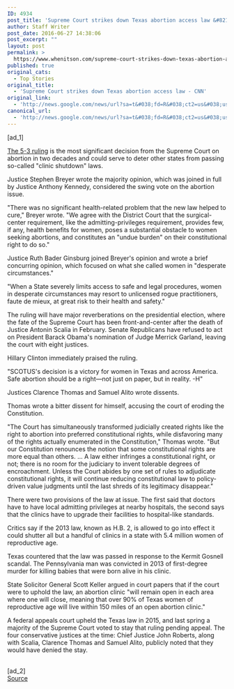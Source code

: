 ```yaml
---
ID: 4934
post_title: 'Supreme Court strikes down Texas abortion access law &#8211; CNN'
author: Staff Writer
post_date: 2016-06-27 14:38:06
post_excerpt: ""
layout: post
permalink: >
  https://www.whenitson.com/supreme-court-strikes-down-texas-abortion-access-law-cnn/
published: true
original_cats:
  - Top Stories
original_title:
  - 'Supreme Court strikes down Texas abortion access law - CNN'
original_link:
  - 'http://news.google.com/news/url?sa=t&#038;fd=R&#038;ct2=us&#038;usg=AFQjCNFbWSg7wzH1amhKuJQgbAxz-jPrHQ&#038;clid=c3a7d30bb8a4878e06b80cf16b898331&#038;cid=52779141007533&#038;ei=TTpxV6CVLcPEhAHLrqj4DQ&#038;url=http://www.cnn.com/2016/06/27/politics/supreme-court-abortion-texas/'
canonical_url:
  - 'http://news.google.com/news/url?sa=t&#038;fd=R&#038;ct2=us&#038;usg=AFQjCNFbWSg7wzH1amhKuJQgbAxz-jPrHQ&#038;clid=c3a7d30bb8a4878e06b80cf16b898331&#038;cid=52779141007533&#038;ei=TTpxV6CVLcPEhAHLrqj4DQ&#038;url=http://www.cnn.com/2016/06/27/politics/supreme-court-abortion-texas/'
---
```

 [ad_1]
<br><div readability="30.461538461538"><a href="http://www.supremecourt.gov/opinions/15pdf/15-274_p8k0.pdf" target="_blank">The 5-3 ruling</a> is the most significant decision from the Supreme Court on abortion in two decades and could serve to deter other states from passing so-called "clinic shutdown" laws.</div><p>Justice Stephen Breyer wrote the majority opinion, which was joined in full by Justice Anthony Kennedy, considered the swing vote on the abortion issue. </p><p>"There  was  no  significant  health-related  problem  that  the new law helped to cure," Breyer wrote. "We  agree  with  the  District  Court  that  the  surgical-center  requirement,  like  the  admitting-privileges  requirement,  provides  few,  if  any,  health  benefits  for  women, poses  a  substantial  obstacle  to  women  seeking  abortions, and constitutes an "undue burden" on their constitutional right to do so."</p><p>Justice Ruth Bader Ginsburg joined Breyer's opinion and wrote a brief concurring opinion, which focused on what she called women in "desperate circumstances."</p><div readability="92.591967600405"><p>"When a State severely limits access to safe and legal procedures, women in desperate  circumstances may resort to unlicensed rogue practitioners, faute de mieux, at great risk to their health and safety."</p><p>The ruling will have major reverberations on the presidential election, where the fate of the Supreme Court has been front-and-center after the death of Justice Antonin Scalia in February. Senate Republicans have refused to act on President Barack Obama's nomination of Judge Merrick Garland, leaving the court with eight justices.</p><p>Hillary Clinton immediately praised the ruling.</p><p>"SCOTUS's decision is a victory for women in Texas and across America. Safe abortion should be a right—not just on paper, but in reality. -H"</p><p>Justices Clarence Thomas and Samuel Alito wrote dissents. </p><p>Thomas wrote a bitter dissent for himself, accusing the court of eroding the Constitution.</p><p>"The Court has simultaneously transformed judicially created rights like the right to abortion into preferred constitutional rights, while disfavoring many of the rights actually enumerated in the Constitution," Thomas wrote. "But our Constitution renounces the notion that some constitutional rights are more equal than others. ... A law either infringes a constitutional right, or not; there is no room for the judiciary to invent tolerable degrees of encroachment. Unless the Court abides by one set of rules to adjudicate constitutional rights, it will continue reducing constitutional law to policy-driven value judgments until the last shreds of its legitimacy disappear."</p><p>There were two provisions of the law at issue. The first said that doctors have to have local admitting privileges at nearby hospitals, the second says that the clinics have to upgrade their facilities to hospital-like standards. </p><p>Critics say if the 2013 law, known as H.B. 2, is allowed to go into effect it could shutter all but a handful of clinics in a state with 5.4 million women of reproductive age. </p><p>Texas countered that the law was passed in response to the Kermit Gosnell scandal. The Pennsylvania man was convicted in 2013 of first-degree murder for killing babies that were born alive in his clinic. </p><p>State Solicitor General Scott Keller argued in court papers that if the court were to uphold the law, an abortion clinic "will remain open in each area where one will close, meaning that over 90% of Texas women of reproductive age will live within 150 miles of an open abortion clinic." </p><p>A federal appeals court upheld the Texas law in 2015, and last spring a majority of the Supreme Court voted to stay that ruling pending appeal. The four conservative justices at the time: Chief Justice John Roberts, along with Scalia, Clarence Thomas and Samuel Alito, publicly noted that they would have denied the stay. </p></div>
<br>[ad_2]
<br><a href="http://news.google.com/news/url?sa=t&#038;fd=R&#038;ct2=us&#038;usg=AFQjCNFbWSg7wzH1amhKuJQgbAxz-jPrHQ&#038;clid=c3a7d30bb8a4878e06b80cf16b898331&#038;cid=52779141007533&#038;ei=TTpxV6CVLcPEhAHLrqj4DQ&#038;url=http://www.cnn.com/2016/06/27/politics/supreme-court-abortion-texas/">Source </a>